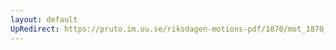 ```yaml
---
layout: default
UpRedirect: https://pruto.im.uu.se/riksdagen-motions-pdf/1870/mot_1870__ak__105/mot_1870__ak__105-001.pdf
---
```

